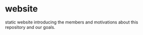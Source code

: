 # website
static website introducing the members and motivations about this repository and our goals.
